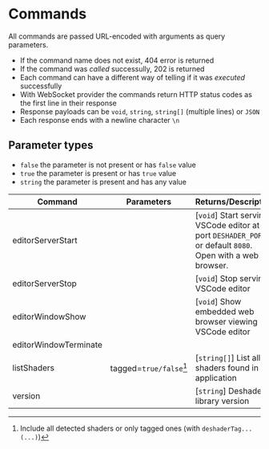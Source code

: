 # Commands

All commands are passed URL-encoded with arguments as query parameters.
- If the command name does not exist, 404 error is returned
- If the command was *called* successully, 202 is returned
- Each command can have a different way of telling if it was *executed* successfully
- With WebSocket provider the commands return HTTP status codes as the first line in their response
- Response payloads can be `void`, `string`, `string[]` (multiple lines) or `JSON`
- Each response ends with a newline character `\n`

## Parameter types
- `false` the parameter is not present or has `false` value
- `true` the parameter is present or has `true` value
- `string` the parameter is present and has any value

Command               | Parameters             | Returns/Description
----------------------|------------------------|---------------------------------------------------------------------------
editorServerStart     |                        | \[`void`\] Start serving VSCode editor at port `DESHADER_PORT` or default `8080`. Open with a web browser.
editorServerStop      |                        | \[`void`\] Stop serving VSCode editor
editorWindowShow      |                        | \[`void`\] Show embedded web browser viewing VSCode editor
editorWindowTerminate |                        |
listShaders           | tagged=`true/false`[^1] | \[`string[]`\] List all shaders found in the application
version               |                        | \[`string`\] Deshader library version

[^1]: Include all detected shaders or only tagged ones (with `deshaderTag...(...)`)